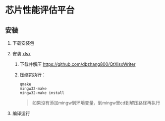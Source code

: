 芯片性能评估平台
===

## 安装

1. 下载安装包

2. 安装 [xlsx]( https://blog.csdn.net/u011171361/article/details/102760147?tdsourcetag=s_pctim_aiomsg)

   1. 下载并解压 https://github.com/dbzhang800/QtXlsxWriter

   2. 压缩包执行：

      ```
      qmake
      mingw32-make
      mingw32-make install
      ```

      > 如果没有添加mingw到环境变量，到mingw里cd到解压路径再执行

3. 编译运行



